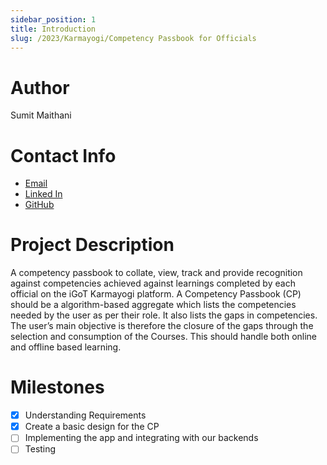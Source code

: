 ```yaml
---
sidebar_position: 1
title: Introduction
slug: /2023/Karmayogi/Competency Passbook for Officials
---
```



# Author
Sumit Maithani

# Contact Info
- [Email](mailto:sumitmaithani824@gmail.com)
- [Linked In](https://www.linkedin.com/in/sumit-maithani-103119228/)
- [GitHub](https://github.com/Sumitmaithani)

# Project Description

 A competency passbook to collate, view, track and provide recognition against competencies achieved against learnings completed by each official on the iGoT Karmayogi platform. A Competency Passbook (CP) should be a algorithm-based aggregate which lists the competencies needed by the user as per their role. It also lists the gaps in competencies. The user’s main objective is therefore the closure of the gaps through the selection and consumption of the Courses. This should handle both online and offline based learning.

 # Milestones

- [x] Understanding Requirements
- [x] Create a basic design for the CP
- [ ] Implementing the app and integrating with our backends
- [ ] Testing